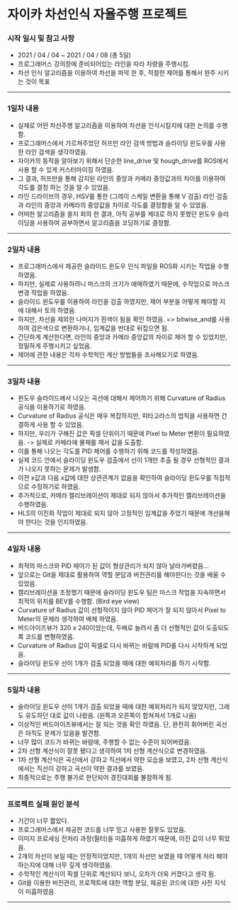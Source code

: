 # 자이카 차선인식 자율주행 프로젝트

### 시작 일시 및 참고 사항
- 2021 / 04 / 04 ~ 2021 / 04 / 08 (총 5일)
- 프로그래머스 강의장에 준비되어있는 라인을 따라 차량을 주행시킴.
- 차선 인식 알고리즘을 이용하여 차선을 파악 한 후, 적절한 제어를 통해서 완주 시키는 것이 목표
***

### 1일차 내용
- 실제로 어떤 차선주행 알고리즘을 이용하여 차선을 인식시킬지에 대한 논의를 수행함.
- 프로그래머스에서 가르쳐주었던 허프만 라인 검색 방법과 슬라이딩 윈도우를 사용한 라인 검색을 생각하였음.
- 자이카의 동작을 알아보기 위해서 단순한 line_drive 및 hough_drive를 ROS에서 사용 할 수 있게 커스터마이징 하였음.
- 그 결과, 허프만을 통해 감지된 라인의 중앙과 카메라 중앙값과의 차이를 이용하여 각도를 결정 하는 것을 알 수 있었음.
- 라인 드라이브의 경우, HSV를 통한 (그레이 스케일 변환을 통해 V 검출) 라인 검출과 라인의 중앙과 카메라의 중앙값을 차이로 각도를 결정함을 알 수 있었음.
- 어떠한 알고리즘을 쓸지 회의 한 결과, 아직 공부를 제대로 하지 못했던 윈도우 슬라이딩을 사용하여 공부하면서 알고리즘을 코딩하기로 결정함.
***

### 2일차 내용
- 프로그래머스에서 제공한 슬라이드 윈도우 인식 파일을 ROS화 시키는 작업을 수행하였음.
- 하지만, 실제로 사용하려니 마스크의 크기가 애매하였기 때문에, 수작업으로 마스크 변경 작업을 하였음.
- 슬라이드 윈도우를 이용하여 라인을 검출 하였지만, 제어 부분을 어떻게 해야할 지에 대해서 토의 하였음.
- 하지만, 차선을 제외한 나머지가 흰색이 됨을 확인 하였음. => bitwise_and를 사용하여 검은색으로 변환하거나, 임계값을 반대로 뒤집으면 됨.
- 간단하게 계산한다면, 라인의 중앙과 카메라 중앙값의 차이로 제어 할 수 있었지만, 정밀하게 주행시키고 싶었음.
- 제어에 관한 내용은 각자 수학적인 계산 방법들을 조사해오기로 하였음.
***

### 3일차 내용
- 윈도우 슬라이드에서 나오는 곡선에 대해서 제어하기 위해 Curvature of Radius 공식을 이용하기로 하였음.
- Curvature of Radius 공식은 매우 복잡하지만, 피타고라스의 법칙을 사용하면 간결하게 사용 할 수 있었음.
- 하지만, 우리가 구해진 값은 픽셀 단위이기 때문에 Pixel to Meter 변환이 필요하였음. -> 실제로 카메라에 물체를 재서 값을 도출함.
- 이를 통해 나오는 각도를 PID 제어를 수행하기 위해 코드를 작성하였음.
- 실제 코드 안에서 슬라이딩 윈도우 검출에서 선이 1개만 추출 될 경우 선형적인 결과가 나오지 못하는 문제가 발생함.
- 이전 x값과 다음 x값에 대한 상관관계가 없음을 확인하여 슬라이딩 윈도우를 직접적으로 수정하기로 하였음.
- 추가적으로, 카메라 캘리브레이션이 제대로 되지 않아서 추가적인 캘리브레이션을 수행하였음.
- HLS의 이진화 작업이 제대로 되지 않아 고정적인 임계값을 주었기 때문에 개선을해야 한다는 것을 인지하였음.
***

### 4일차 내용
- 최적의 마스크와 PID 제어가 된 값이 형상관리가 되지 않아 날라가버렸음...
- 앞으로는 Git을 제대로 활용하여 역할 분담과 버전관리를 해야한다는 것을 배울 수 있었음.
- 캘리브레이션을 조정했기 때문에 슬라이딩 윈도우 팀은 마스크 작업을 지속하면서 최적의 위치를 BEV를 수행함. (Bird eye view)
- Curvature of Radius 값이 선형적이지 않아 PID 제어가 잘 되지 않아서 Pixel to Meter의 문제라 생각하여 배제 하였음.
- 버드아이즈뷰가 320 x 240이었는데, 두배로 늘려서 좀 더 선형적인 값이 도출되도록 코드를 변형하였음.
- Curvature of Radius 값이 픽셀로 다시 바뀌는 바람에 PID를 다시 시작하게 되었음.
- 슬라이딩 윈도우 선이 1개가 검출 되었을 때에 대한 예외처리를 하기 시작함.
***

### 5일차 내용
- 슬라이딩 윈도우 선이 1개가 검출 되었을 때에 대한 예외처리가 되지 않았지만, 그래도 유도하던 대로 값이 나왔음. (왼쪽과 오른쪽이 합쳐져서 1개로 나옴)
- 이상적인 버드아이즈뷰에서는 잘 되는 것을 확인 하였음. 단, 완전히 휘어버린 곡선은 아직도 문제가 있음을 발견함.
- 너무 많이 코드가 바뀌는 바람에, 주행할 수 없는 수준이 되어버렸음.
- 2차 선형 계산식이 잘못 됐다고 생각하여 1차 선형 계산식으로 변경하였음.
- 1차 선형 계산식은 곡선에서 강하고 직선에서 약한 모습을 보였고, 2차 선형 계산식에서는 직선이 강하고 곡선이 약한 결과를 보였음.
- 최종적으로는 주행 불가로 판단되어 경진대회를 불참하게 됨.
***

### 프로젝트 실패 원인 분석
- 기간이 너무 짧았다.
- 프로그래머스에서 제공한 코드를 너무 믿고 사용한 잘못도 있었음.
- 이미지 프로세싱 전처리 과정(필터)을 미흡하게 하였기 때문에, 이진 값이 너무 튀었음.
- 2개의 차선이 보일 때는 안정적이었지만, 1개의 차선만 보였을 때 어떻게 처리 해야하는지에 대해 너무 깊게 생각하였음.
- 수학적인 계산식이 픽셀 단위로 계산되다 보니, 오차가 더욱 커졌다고 생각 됨.
- Git을 이용한 버전관리, 프로젝트에 대한 역할 분담, 제공된 코드에 대한 사전 지식이 미흡하였음.
***
